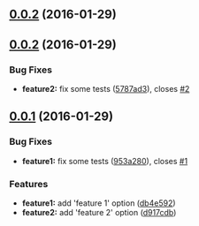 <a name="0.0.2"></a>
## [0.0.2](https://github.com/bbbenja/conventional-changelog-test/compare/0.0.2...v0.0.2) (2016-01-29)




<a name="0.0.2"></a>
## [0.0.2](https://github.com/bbbenja/conventional-changelog-test/compare/0.0.1...0.0.2) (2016-01-29)


### Bug Fixes

* **feature2:** fix some tests ([5787ad3](https://github.com/bbbenja/conventional-changelog-test/commit/5787ad3)), closes [#2](https://github.com/bbbenja/conventional-changelog-test/issues/2)



<a name="0.0.1"></a>
## [0.0.1](https://github.com/bbbenja/conventional-changelog-test/compare/db4e592...0.0.1) (2016-01-29)


### Bug Fixes

* **feature1:** fix some tests ([953a280](https://github.com/bbbenja/conventional-changelog-test/commit/953a280)), closes [#1](https://github.com/bbbenja/conventional-changelog-test/issues/1)

### Features

* **feature1:** add 'feature 1' option ([db4e592](https://github.com/bbbenja/conventional-changelog-test/commit/db4e592))
* **feature2:** add 'feature 2' option ([d917cdb](https://github.com/bbbenja/conventional-changelog-test/commit/d917cdb))



